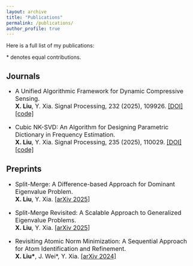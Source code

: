 ```yaml
---
layout: archive
title: "Publications"
permalink: /publications/
author_profile: true
---
```


Here is a full list of my publications:

 \* denotes equal contributions.

<h2> Journals </h2>
<ul>
<font size="3">
<li><p> A Unified Algorithmic Framework for Dynamic Compressive Sensing. <br />
 <b>X. Liu</b>, Y. Xia. Signal Processing, 232 (2025), 109926. <a href="https://doi.org/10.1016/j.sigpro.2025.109926">[DOI] </a> <a href="https://github.com/xzliu-opt/PLAY-CS">[code]  </a>
</p></li>
<li><p> Cubic NK-SVD: An Algorithm for Designing Parametric Dictionary in Frequency Estimation. <br />
 <b>X. Liu</b>, Y. Xia. Signal Processing, 235 (2025), 110029. <a href="https://doi.org/10.1016/j.sigpro.2025.110029">[DOI] </a> <a href="https://github.com/xzliu-opt/Cubic-NK-SVD">[code]  </a>
 </p></li>
</font>
</ul>

<h2> Preprints </h2>
<ul>
<font size="3">
<li><p> Split-Merge: A Difference-based Approach for Dominant Eigenvalue Problem. <br />
 <b>X. Liu</b>, Y. Xia. <a href="https://arxiv.org/abs/2501.15131">[arXiv 2025]  </a>
</p></li>
<li><p> Split-Merge Revisited: A Scalable Approach to Generalized Eigenvalue Problems. <br />
 <b>X. Liu</b>, Y. Xia. <a href="https://arxiv.org/abs/2507.02389">[arXiv 2025]  </a>
</p></li>
<li><p> Revisiting Atomic Norm Minimization: A Sequential Approach for Atom Identification and Refinement. <br />
 <b>X. Liu*</b>, J. Wei*, Y. Xia. <a href="https://arxiv.org/abs/2411.08459">[arXiv 2024]  </a>
</p></li>
</font>
</ul>

  
  
